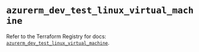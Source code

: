 # `azurerm_dev_test_linux_virtual_machine`

Refer to the Terraform Registry for docs: [`azurerm_dev_test_linux_virtual_machine`](https://registry.terraform.io/providers/hashicorp/azurerm/4.2.0/docs/resources/dev_test_linux_virtual_machine).
